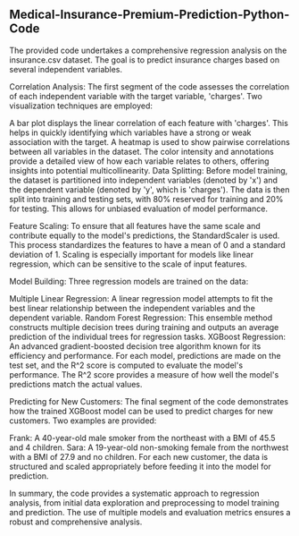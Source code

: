 ## Medical-Insurance-Premium-Prediction-Python-Code

The provided code undertakes a comprehensive regression analysis on the insurance.csv dataset. The goal is to predict insurance charges based on several independent variables.

Correlation Analysis:
The first segment of the code assesses the correlation of each independent variable with the target variable, 'charges'. Two visualization techniques are employed:

A bar plot displays the linear correlation of each feature with 'charges'. This helps in quickly identifying which variables have a strong or weak association with the target.
A heatmap is used to show pairwise correlations between all variables in the dataset. The color intensity and annotations provide a detailed view of how each variable relates to others, offering insights into potential multicollinearity.
Data Splitting:
Before model training, the dataset is partitioned into independent variables (denoted by 'x') and the dependent variable (denoted by 'y', which is 'charges'). The data is then split into training and testing sets, with 80% reserved for training and 20% for testing. This allows for unbiased evaluation of model performance.

Feature Scaling:
To ensure that all features have the same scale and contribute equally to the model's predictions, the StandardScaler is used. This process standardizes the features to have a mean of 0 and a standard deviation of 1. Scaling is especially important for models like linear regression, which can be sensitive to the scale of input features.

Model Building:
Three regression models are trained on the data:

Multiple Linear Regression: A linear regression model attempts to fit the best linear relationship between the independent variables and the dependent variable.
Random Forest Regression: This ensemble method constructs multiple decision trees during training and outputs an average prediction of the individual trees for regression tasks.
XGBoost Regression: An advanced gradient-boosted decision tree algorithm known for its efficiency and performance.
For each model, predictions are made on the test set, and the R^2 score is computed to evaluate the model's performance. The R^2 score provides a measure of how well the model's predictions match the actual values.

Predicting for New Customers:
The final segment of the code demonstrates how the trained XGBoost model can be used to predict charges for new customers. Two examples are provided:

Frank: A 40-year-old male smoker from the northeast with a BMI of 45.5 and 4 children.
Sara: A 19-year-old non-smoking female from the northwest with a BMI of 27.9 and no children.
For each new customer, the data is structured and scaled appropriately before feeding it into the model for prediction.

In summary, the code provides a systematic approach to regression analysis, from initial data exploration and preprocessing to model training and prediction. The use of multiple models and evaluation metrics ensures a robust and comprehensive analysis.
